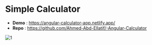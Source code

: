 # Simple Calculator

- **Demo** : https://angular-calculator-app.netlify.app/
- **Repo** : https://github.com/Ahmed-Abd-Ellatif/-Angular-Calculator

![1](https://user-images.githubusercontent.com/61418344/234976452-d86c21eb-8545-4dc4-8705-b924e166de3b.jpg)
